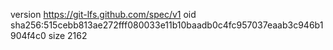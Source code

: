 version https://git-lfs.github.com/spec/v1
oid sha256:515cebb813ae272fff080033e11b10baadb0c4fc957037eaab3c946b1904f4c0
size 2162
